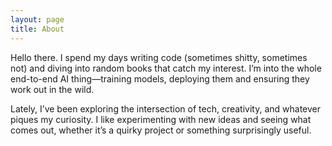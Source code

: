 ```yaml
---
layout: page
title: About
---
```


Hello there. I spend my days writing code (sometimes shitty, sometimes not) and diving into random books that catch my interest. I’m into the whole end-to-end AI thing—training models, deploying them and ensuring they work out in the wild.

Lately, I’ve been exploring the intersection of tech, creativity, and whatever piques my curiosity. I like experimenting with new ideas and seeing what comes out, whether it’s a quirky project or something surprisingly useful.

